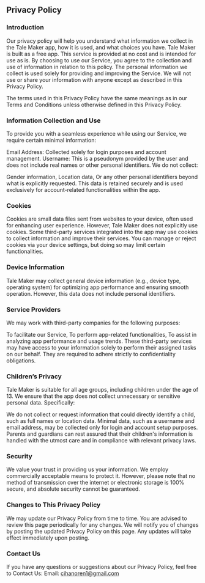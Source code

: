 Privacy Policy
----------------

### Introduction
Our privacy policy will help you understand what information we collect in the Tale Maker app, how it is used, and what choices you have. Tale Maker is built as a free app. This service is provided at no cost and is intended for use as is. By choosing to use our Service, you agree to the collection and use of information in relation to this policy. The personal information we collect is used solely for providing and improving the Service. We will not use or share your information with anyone except as described in this Privacy Policy.

The terms used in this Privacy Policy have the same meanings as in our Terms and Conditions unless otherwise defined in this Privacy Policy.

### Information Collection and Use
To provide you with a seamless experience while using our Service, we require certain minimal information:

Email Address: Collected solely for login purposes and account management.
Username: This is a pseudonym provided by the user and does not include real names or other personal identifiers.
We do not collect:

Gender information,
Location data,
Or any other personal identifiers beyond what is explicitly requested.
This data is retained securely and is used exclusively for account-related functionalities within the app.

### Cookies
Cookies are small data files sent from websites to your device, often used for enhancing user experience. However, Tale Maker does not explicitly use cookies. Some third-party services integrated into the app may use cookies to collect information and improve their services. You can manage or reject cookies via your device settings, but doing so may limit certain functionalities.

### Device Information
Tale Maker may collect general device information (e.g., device type, operating system) for optimizing app performance and ensuring smooth operation. However, this data does not include personal identifiers.

### Service Providers
We may work with third-party companies for the following purposes:

To facilitate our Service,
To perform app-related functionalities,
To assist in analyzing app performance and usage trends.
These third-party services may have access to your information solely to perform their assigned tasks on our behalf. They are required to adhere strictly to confidentiality obligations.

### Children’s Privacy
Tale Maker is suitable for all age groups, including children under the age of 13. We ensure that the app does not collect unnecessary or sensitive personal data. Specifically:

We do not collect or request information that could directly identify a child, such as full names or location data.
Minimal data, such as a username and email address, may be collected only for login and account setup purposes.
Parents and guardians can rest assured that their children's information is handled with the utmost care and in compliance with relevant privacy laws.

### Security
We value your trust in providing us your information. We employ commercially acceptable means to protect it. However, please note that no method of transmission over the internet or electronic storage is 100% secure, and absolute security cannot be guaranteed.

### Changes to This Privacy Policy
We may update our Privacy Policy from time to time. You are advised to review this page periodically for any changes. We will notify you of changes by posting the updated Privacy Policy on this page. Any updates will take effect immediately upon posting.

### Contact Us
If you have any questions or suggestions about our Privacy Policy, feel free to 
Contact Us:
Email: cihanoren1@gmail.com

